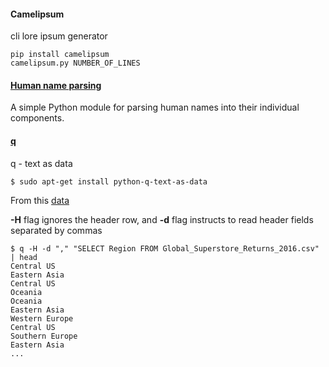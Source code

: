 #### Camelipsum
cli lore ipsum generator
```
pip install camelipsum
camelipsum.py NUMBER_OF_LINES
```

#### [Human name parsing](https://nameparser.readthedocs.io/en/latest/)
A simple Python module for parsing human names into their individual components.

#### [q](http://harelba.github.io/q/examples.html)
q - text as data

```
$ sudo apt-get install python-q-text-as-data
```
From this [data](https://gist.githubusercontent.com/patsancu/70df300b055f8c8501f19de287d8c213/raw/c15188bf6313cafd40576d2f01b57538d0c37fd8/Global%2520Superstore%2520Returns%25202016.csv)

**-H** flag ignores the header row, and **-d** flag instructs to read header fields separated by commas
```
$ q -H -d "," "SELECT Region FROM Global_Superstore_Returns_2016.csv" | head
Central US
Eastern Asia
Central US
Oceania
Oceania
Eastern Asia
Western Europe
Central US
Southern Europe
Eastern Asia
...
```


